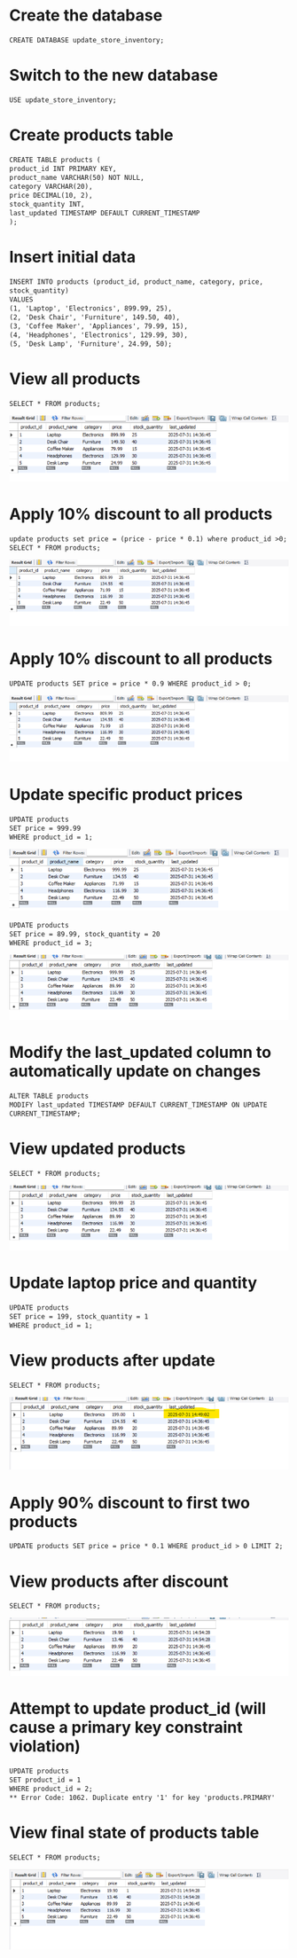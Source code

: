 
# Create the database
    CREATE DATABASE update_store_inventory;

# Switch to the new database
    USE update_store_inventory;

# Create products table
    CREATE TABLE products (
    product_id INT PRIMARY KEY,
    product_name VARCHAR(50) NOT NULL,
    category VARCHAR(20),
    price DECIMAL(10, 2),
    stock_quantity INT,
    last_updated TIMESTAMP DEFAULT CURRENT_TIMESTAMP
    );

# Insert initial data
    INSERT INTO products (product_id, product_name, category, price, stock_quantity)
    VALUES
    (1, 'Laptop', 'Electronics', 899.99, 25),
    (2, 'Desk Chair', 'Furniture', 149.50, 40),
    (3, 'Coffee Maker', 'Appliances', 79.99, 15),
    (4, 'Headphones', 'Electronics', 129.99, 30),
    (5, 'Desk Lamp', 'Furniture', 24.99, 50);

# View all products
    SELECT * FROM products;
![img.png](img.png)

# Apply 10% discount to all products
    update products set price = (price - price * 0.1) where product_id >0;
    SELECT * FROM products;
![img_1.png](img_1.png)

# Apply 10% discount to all products
    UPDATE products SET price = price * 0.9 WHERE product_id > 0;
![img_1.png](img_1.png)

# Update specific product prices
    UPDATE products
    SET price = 999.99
    WHERE product_id = 1;
![img_2.png](img_2.png)

    UPDATE products
    SET price = 89.99, stock_quantity = 20
    WHERE product_id = 3;
![img_3.png](img_3.png)

# Modify the last_updated column to automatically update on changes

    ALTER TABLE products
    MODIFY last_updated TIMESTAMP DEFAULT CURRENT_TIMESTAMP ON UPDATE CURRENT_TIMESTAMP;

# View updated products
    SELECT * FROM products;
![img_3.png](img_3.png)

# Update laptop price and quantity
    UPDATE products
    SET price = 199, stock_quantity = 1
    WHERE product_id = 1;

# View products after update
    SELECT * FROM products;
![img_4.png](img_4.png)

# Apply 90% discount to first two products
    UPDATE products SET price = price * 0.1 WHERE product_id > 0 LIMIT 2;

# View products after discount
    SELECT * FROM products;
![img_5.png](img_5.png)

# Attempt to update product_id (will cause a primary key constraint violation)
    UPDATE products
    SET product_id = 1
    WHERE product_id = 2;
    ** Error Code: 1062. Duplicate entry '1' for key 'products.PRIMARY'

# View final state of products table
    SELECT * FROM products;
![img_6.png](img_6.png)